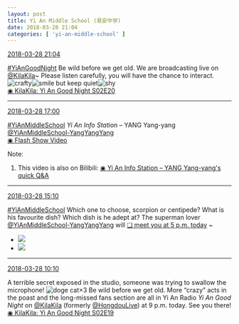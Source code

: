 ```yaml
---
layout: post
title: Yi An Middle School (易安中学)
date: 2018-03-28 21:04
categories: [ 'yi-an-middle-school' ]
---
```


<div class="weibo-info">
  <a href="https://weibo.com/6074218720/G9vihshCU">2018-03-28 21:04</a>
</div>

[#YiAnGoodNight](https://weibo.com/p/10080892b104a59bff303ca883e7931b5b916e/super_index) Be wild before we get old. We are broadcasting live on [@KilaKila](https://weibo.com/u/5990184179)~ Please listen carefully, you will have the chance to interact. ![crafty](https://img.t.sinajs.cn/t4/appstyle/expression/ext/normal/6d/yx_org.gif)![smile but keep quiet](https://img.t.sinajs.cn/t4/appstyle/expression/ext/normal/3a/moren_xiaoerbuyu_org.png)![shy](https://img.t.sinajs.cn/t4/appstyle/expression/ext/normal/6e/shamea_org.gif)  
[◉ KilaKila: Yi An Good Night S02E20](http://www.hongdoufm.com/room/1116378892328763445)

<!-- more -->

---

<div class="weibo-info">
  <a href="https://weibo.com/6074218720/G9tH3FB51">2018-03-28 17:00</a>
</div>

[#YiAnMiddleSchool](https://weibo.com/p/100808e5c67e0668537d4caddefd946dcff208/super_index) *Yi An Info Station* – YANG Yang-yang [@YiAnMiddleSchool-YangYangYang](https://weibo.com/u/6505664746)  
[◉ Flash Show Video](https://www.miaopai.com/show/haz71p0BNnl2n7Ls4NqwEmh9exy7XW1YpMB37A__.htm)

Note:
1. This video is also on Bilibili: [◉ Yi An Info Station – YANG Yang-yang's quick Q&A](https://www.bilibili.com/video/av21340941)

---

<div class="weibo-info">
  <a href="https://weibo.com/6074218720/G9sYqnuFw">2018-03-28 15:10</a>
</div>

[#YiAnMiddleSchool](https://weibo.com/p/100808e5c67e0668537d4caddefd946dcff208/super_index) Which one to choose, scorpion or centipede? What is his favourite dish? Which dish is he adept at? The superman lover [@YiAnMiddleSchool-YangYangYang](https://weibo.com/u/6505664746) will [❏ meet you at 5 p.m. today](http://t.cn/RnQLSeG) ~

<ul class="weibo-pic-list-1">
  <li class="weibo-pic">
    <a href="http://wx3.sinaimg.cn/mw690/006D4NLGly1fpsjrqnb17j31se2ol4qq.jpg"><img src="http://wx3.sinaimg.cn/thumb150/006D4NLGly1fpsjrqnb17j31se2ol4qq.jpg"/></a>
  </li>
  <li class="weibo-pic">
    <a href="http://wx2.sinaimg.cn/mw690/006D4NLGly1fpsjrplgu2j32ay3gg7wj.jpg"><img src="http://wx2.sinaimg.cn/thumb150/006D4NLGly1fpsjrplgu2j32ay3gg7wj.jpg"/></a>
  </li>
</ul>

---

<div class="weibo-info">
  <a href="https://weibo.com/6074218720/G9r0EgxFq">2018-03-28 10:10</a>
</div>

A terrible secret exposed in the studio, someone was trying to swallow the microphone! ![doge cat](https://img.t.sinajs.cn/t4/appstyle/expression/ext/normal/4a/mm_org.gif)×3 Be wild before we get old. More “crazy” acts in the poast and the long-missed fans section are all in Yi An Radio *Yi An Good Night* on [@KilaKila](https://weibo.com/u/5990184179) (formerly [@HongdouLive](https://weibo.com/u/5990184179)) at 9 p.m. today. See you there! [◉ KilaKila: Yi An Good Night S02E19](http://www.hongdoufm.com/room/1116378892328763445)
